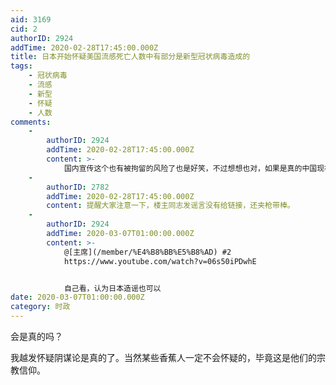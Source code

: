 ```yaml
---
aid: 3169
cid: 2
authorID: 2924
addTime: 2020-02-28T17:45:00.000Z
title: 日本开始怀疑美国流感死亡人数中有部分是新型冠状病毒造成的
tags:
    - 冠状病毒
    - 流感
    - 新型
    - 怀疑
    - 人数
comments:
    -
        authorID: 2924
        addTime: 2020-02-28T17:45:00.000Z
        content: >-
            国内宣传这个也有被拘留的风险了也是好笑，不过想想也对，如果是真的中国现在打不过美国认怂又太丢人，没有明确证据直接咬定是的话这种言论多了不利于所谓的维稳。
    -
        authorID: 2782
        addTime: 2020-02-28T17:45:00.000Z
        content: 提醒大家注意一下，楼主同志发谣言没有给链接，还夹枪带棒。
    -
        authorID: 2924
        addTime: 2020-03-07T01:00:00.000Z
        content: >-
            @[主席](/member/%E4%B8%BB%E5%B8%AD) #2
            https://www.youtube.com/watch?v=06s50iPDwhE


            自己看，认为日本造谣也可以
date: 2020-03-07T01:00:00.000Z
category: 时政
---
```


会是真的吗？

我越发怀疑阴谋论是真的了。当然某些香蕉人一定不会怀疑的，毕竟这是他们的宗教信仰。
